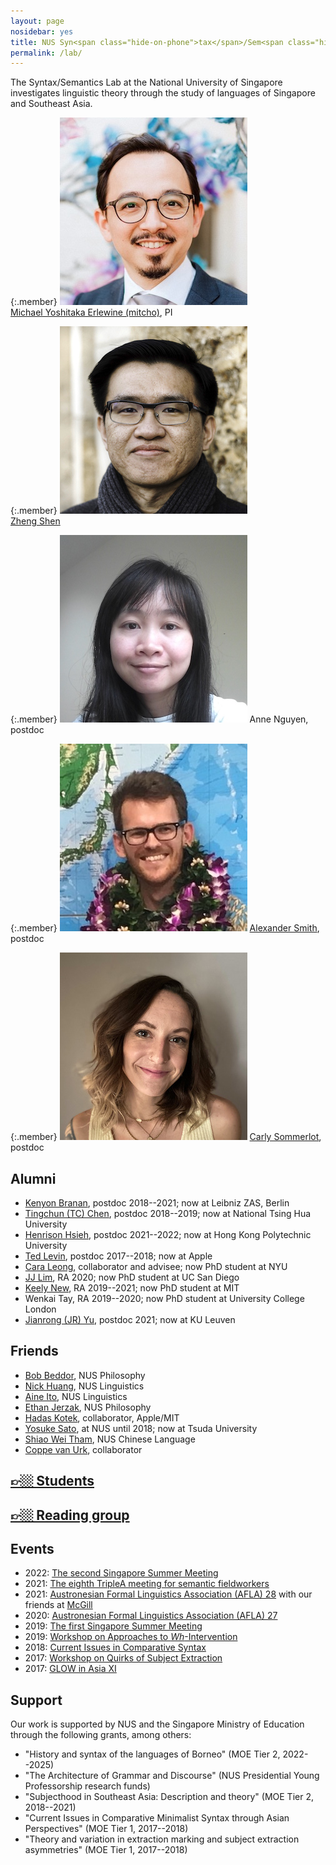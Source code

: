 ```yaml
---
layout: page
nosidebar: yes
title: NUS Syn<span class="hide-on-phone">tax</span>/Sem<span class="hide-on-phone">antics</span> Lab
permalink: /lab/
---
```


The Syntax/Semantics Lab at the National University of Singapore investigates linguistic theory through the study of languages of Singapore and Southeast Asia.

<!--
* Anne Nguyen, postdoc
* [Alexander Smith](https://www.austronesianist.com/), postdoc
* Carly Sommerlot, postdoc
-->

<style>
.member {
	display: inline-block;
	width: 155px;
	vertical-align: top;
}
.member img {
	width: 150px;
}
</style>

{:.member}
![mitcho](mitcho-300.jpg)
<br/> [Michael Yoshitaka Erlewine (mitcho)](/), PI

{:.member}
![Zheng Shen](zheng-300.jpg)
<br/> [Zheng Shen](https://zheng-shen.github.io/)

{:.member}
![Anne Nguyen](anne-300.jpg)
Anne Nguyen, postdoc

{:.member}
![Alexander Smith](alex-300.jpg)
[Alexander Smith](https://austronesianist.com), postdoc

{:.member}
![Carly Sommerlot](carly-300.jpg)
[Carly Sommerlot](https://sites.google.com/view/cjsommerlot), postdoc



<!--<p class="member" style="border: 1px black dotted; height: 148px"><strong>You! (<a href="https://careers.nus.edu.sg/NUS/job/Kent-Ridge-Postdoctoral-Fellow-Kent/3900844/">We're hiring a post-doc!</a>)</strong></p>-->

<!--
{:.member}
[*your name here*](https://linguistlist.org/issues/30/30-3799.html)
-->

## Alumni

* [Kenyon Branan](https://sites.google.com/view/kbranan/home), postdoc 2018--2021; now at Leibniz ZAS, Berlin
* [Tingchun (TC) Chen](https://www.tingchunchen.com/), postdoc 2018--2019; now at National Tsing Hua University
* [Henrison Hsieh](https://henrison.github.io/), postdoc 2021--2022; now at Hong Kong Polytechnic University
* [Ted Levin](https://sites.google.com/site/tfranklevin/), postdoc 2017--2018; now at Apple
* [Cara Leong](https://caraleong.com/), collaborator and advisee; now PhD student at NYU
* [JJ Lim](https://jjlim.me), RA 2020; now PhD student at UC San Diego
* [Keely New](https://keely.news/), RA 2019--2021; now PhD student at MIT
* Wenkai Tay, RA 2019--2020; now PhD student at University College London
* [Jianrong (JR) Yu](https://sites.google.com/email.arizona.edu/jianrongyu/home), postdoc 2021; now at KU Leuven

## Friends

* [Bob Beddor](https://www.bobbeddor.com/), NUS Philosophy
* [Nick Huang](https://sites.google.com/view/znhuang/), NUS Linguistics
* [Aine Ito](https://sites.google.com/site/aineito/home), NUS Linguistics
* [Ethan Jerzak](https://www.ocf.berkeley.edu/~jerzak/index.html), NUS Philosophy
* [Hadas Kotek](http://hkotek.com), collaborator, Apple/MIT
* [Yosuke Sato](https://sites.google.com/site/yosukesato112953/), at NUS until 2018; now at Tsuda University
* [Shiao Wei Tham](http://profile.nus.edu.sg/fass/chstsw/), NUS Chinese Language
* [Coppe van Urk](http://webspace.qmul.ac.uk/cvanurk/), collaborator

## [👉🏼 Students](/students/)

## [👉🏼 Reading group](/nus/synsem/)

## Events

* 2022: [The second Singapore Summer Meeting](https://mitcho.com/singsummer2022/)
* 2021: [The eighth TripleA meeting for semantic fieldworkers](https://lingconf.com/triplea8/)
* 2021: [Austronesian Formal Linguistics Association (AFLA) 28](https://lingconf.com/afla28) with our friends at [McGill](https://www.mcgill.ca/linguistics/)
* 2020: [Austronesian Formal Linguistics Association (AFLA) 27](https://lingconf.com/afla27)
* 2019: [The first Singapore Summer Meeting](https://mitcho.com/singsummer2019/)
* 2019: [Workshop on Approaches to *Wh*-Intervention](https://lingconf.com/intervention/)
* 2018: [Current Issues in Comparative Syntax](https://lingconf.com/compsyn/)
* 2017: [Workshop on Quirks of Subject Extraction](https://mitcho.com/subjex/)
* 2017: [GLOW in Asia XI](https://glowlinguistics.org/asia11/)

## Support

Our work is supported by NUS and the Singapore Ministry of Education through the following grants, among others:

* "History and syntax of the languages of Borneo" (MOE Tier 2, 2022--2025)
* "The Architecture of Grammar and Discourse" (NUS Presidential Young Professorship research funds)
* "Subjecthood in Southeast Asia: Description and theory" (MOE Tier 2, 2018--2021)
* "Current Issues in Comparative Minimalist Syntax through Asian Perspectives" (MOE Tier 1, 2017--2018)
* "Theory and variation in extraction marking and subject extraction asymmetries" (MOE Tier 1, 2017--2018)

